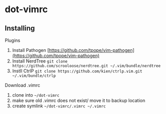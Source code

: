 # dot-vimrc

## Installing
Plugins
1. Install Pathogen [https://github.com/tpope/vim-pathogen](https://github.com/tpope/vim-pathogen)
1. Install NerdTree `git clone https://github.com/scrooloose/nerdtree.git ~/.vim/bundle/nerdtree`
1. Instll CtrlP `git clone https://github.com/kien/ctrlp.vim.git ~/.vim/bundle/ctrlp`

Download .vimrc
1. clone into `~/dot-vimrc`
1. make sure old .vimrc does not exist/ move it  to backup location
1. create symlink `~/dot-vimrc/.vimrc ~/.vimrc`
 

